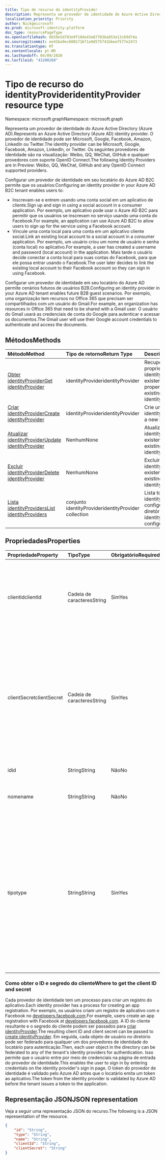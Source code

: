 ```yaml
---
title: Tipo de recurso do identityProvider
description: Representa um provedor de identidade do Azure Active Directory (Azure AD).
localization_priority: Priority
author: Nickgmicrosoft
ms.prod: microsoft-identity-platform
doc_type: resourcePageType
ms.openlocfilehash: 6b59e5d703e9f10de43e87703ba853e13c69d74a
ms.sourcegitcommit: ee41ba9ec6001716f1a9d575741bbeef577e2473
ms.translationtype: HT
ms.contentlocale: pt-BR
ms.lasthandoff: 04/09/2020
ms.locfileid: "43200268"
---
```

# <a name="identityprovider-resource-type"></a><span data-ttu-id="55bcc-103">Tipo de recurso do identityProvider</span><span class="sxs-lookup"><span data-stu-id="55bcc-103">identityProvider resource type</span></span>

<span data-ttu-id="55bcc-104">Namespace: microsoft.graph</span><span class="sxs-lookup"><span data-stu-id="55bcc-104">Namespace: microsoft.graph</span></span>

<span data-ttu-id="55bcc-105">Representa um provedor de identidade do Azure Active Directory (Azure AD).</span><span class="sxs-lookup"><span data-stu-id="55bcc-105">Represents an Azure Active Directory (Azure AD) identity provider.</span></span> <span data-ttu-id="55bcc-106">O provedor de identidade pode ser Microsoft, Google, Facebook, Amazon, LinkedIn ou Twitter.</span><span class="sxs-lookup"><span data-stu-id="55bcc-106">The identity provider can be Microsoft, Google, Facebook, Amazon,  LinkedIn, or Twitter.</span></span> <span data-ttu-id="55bcc-107">Os seguintes provedores de identidade são na visualização: Weibo, QQ, WeChat, GitHub e qualquer provedores com suporte OpenID Connect.</span><span class="sxs-lookup"><span data-stu-id="55bcc-107">The following Identity Providers are in Preview: Weibo, QQ, WeChat, GitHub and any OpenID Connect supported providers.</span></span> 

<span data-ttu-id="55bcc-108">Configurar um provedor de identidade em seu locatário do Azure AD B2C permite que os usuários:</span><span class="sxs-lookup"><span data-stu-id="55bcc-108">Configuring an identity provider in your Azure AD B2C tenant enables users to:</span></span>

* <span data-ttu-id="55bcc-109">Inscrevam-se e entrem usando uma conta social em um aplicativo de cliente.</span><span class="sxs-lookup"><span data-stu-id="55bcc-109">Sign up and sign in using a social account in a consumer application.</span></span> <span data-ttu-id="55bcc-110">Por exemplo, um aplicativo pode usar o Azure AD B2C para permitir que os usuários se inscrevam no serviço usando uma conta do Facebook.</span><span class="sxs-lookup"><span data-stu-id="55bcc-110">For example, an application can use Azure AD B2C to allow users to sign up for the service using a Facebook account.</span></span>
* <span data-ttu-id="55bcc-111">Vincule uma conta local para uma conta em um aplicativo cliente social.</span><span class="sxs-lookup"><span data-stu-id="55bcc-111">Link an existing local account to a social account in a consumer application.</span></span> <span data-ttu-id="55bcc-112">Por exemplo, um usuário criou um nome de usuário e senha (conta local) no aplicativo.</span><span class="sxs-lookup"><span data-stu-id="55bcc-112">For example, a user has created a username and password (local account) in the application.</span></span> <span data-ttu-id="55bcc-113">Mais tarde o usuário decide conectar a conta local para suas contas do Facebook, para que ele possa entrar usando o Facebook.</span><span class="sxs-lookup"><span data-stu-id="55bcc-113">The user later decides to link the existing local account to their Facebook account so they can sign in using Facebook.</span></span>

<span data-ttu-id="55bcc-114">Configurar um provedor de identidade em seu locatário do Azure AD permite cenários futuros de usuários B2B.</span><span class="sxs-lookup"><span data-stu-id="55bcc-114">Configuring an identity provider in your Azure AD tenant enables future B2B guest scenarios.</span></span> <span data-ttu-id="55bcc-115">Por exemplo, uma organização tem recursos no Office 365 que precisam ser compartilhados com um usuário do Gmail.</span><span class="sxs-lookup"><span data-stu-id="55bcc-115">For example, an organization has resources in Office 365 that need to be shared with a Gmail user.</span></span> <span data-ttu-id="55bcc-116">O usuário do Gmail usará as credenciais de conta do Google para autenticar e acessar os documentos.</span><span class="sxs-lookup"><span data-stu-id="55bcc-116">The Gmail user will use their Google account credentials to authenticate and access the documents.</span></span>

## <a name="methods"></a><span data-ttu-id="55bcc-117">Métodos</span><span class="sxs-lookup"><span data-stu-id="55bcc-117">Methods</span></span>

| <span data-ttu-id="55bcc-118">Método</span><span class="sxs-lookup"><span data-stu-id="55bcc-118">Method</span></span>       | <span data-ttu-id="55bcc-119">Tipo de retorno</span><span class="sxs-lookup"><span data-stu-id="55bcc-119">Return Type</span></span>  |<span data-ttu-id="55bcc-120">Descrição</span><span class="sxs-lookup"><span data-stu-id="55bcc-120">Description</span></span>|
|:---------------|:--------|:----------|
|[<span data-ttu-id="55bcc-121">Obter identityProvider</span><span class="sxs-lookup"><span data-stu-id="55bcc-121">Get identityProvider</span></span>](../api/identityprovider-get.md) |<span data-ttu-id="55bcc-122">identityProvider</span><span class="sxs-lookup"><span data-stu-id="55bcc-122">identityProvider</span></span>|<span data-ttu-id="55bcc-123">Recuperar as propriedades de um identityProvider existente.</span><span class="sxs-lookup"><span data-stu-id="55bcc-123">Read properties of an existing identityProvider.</span></span>|
|[<span data-ttu-id="55bcc-124">Criar identityProvider</span><span class="sxs-lookup"><span data-stu-id="55bcc-124">Create identityProvider</span></span>](../api/identityprovider-post-identityproviders.md)|<span data-ttu-id="55bcc-125">identityProvider</span><span class="sxs-lookup"><span data-stu-id="55bcc-125">identityProvider</span></span>|<span data-ttu-id="55bcc-126">Crie um novo identityProvider.</span><span class="sxs-lookup"><span data-stu-id="55bcc-126">Create a new identityProvider.</span></span>|
|[<span data-ttu-id="55bcc-127">Atualizar identityProvider</span><span class="sxs-lookup"><span data-stu-id="55bcc-127">Update identityProvider</span></span>](../api/identityprovider-update.md)|<span data-ttu-id="55bcc-128">Nenhum</span><span class="sxs-lookup"><span data-stu-id="55bcc-128">None</span></span>|<span data-ttu-id="55bcc-129">Atualize um identityProvider existente.</span><span class="sxs-lookup"><span data-stu-id="55bcc-129">Update an existing identityProvider.</span></span>|
|[<span data-ttu-id="55bcc-130">Excluir identityProvider</span><span class="sxs-lookup"><span data-stu-id="55bcc-130">Delete identityProvider</span></span>](../api/identityprovider-delete.md)|<span data-ttu-id="55bcc-131">Nenhum</span><span class="sxs-lookup"><span data-stu-id="55bcc-131">None</span></span>|<span data-ttu-id="55bcc-132">Excluir o identityProvider existente.</span><span class="sxs-lookup"><span data-stu-id="55bcc-132">Delete an existing identityProvider.</span></span>|
|[<span data-ttu-id="55bcc-133">Lista identityProviders</span><span class="sxs-lookup"><span data-stu-id="55bcc-133">List identityProviders</span></span>](../api/identityprovider-list.md)|<span data-ttu-id="55bcc-134">conjunto identityProvider</span><span class="sxs-lookup"><span data-stu-id="55bcc-134">identityProvider collection</span></span>|<span data-ttu-id="55bcc-135">Lista todos os identityProviders configurados do diretório.</span><span class="sxs-lookup"><span data-stu-id="55bcc-135">List all identityProviders configured in a tenant.</span></span>|

## <a name="properties"></a><span data-ttu-id="55bcc-136">Propriedades</span><span class="sxs-lookup"><span data-stu-id="55bcc-136">Properties</span></span>

|<span data-ttu-id="55bcc-137">Propriedade</span><span class="sxs-lookup"><span data-stu-id="55bcc-137">Property</span></span>|<span data-ttu-id="55bcc-138">Tipo</span><span class="sxs-lookup"><span data-stu-id="55bcc-138">Type</span></span>|<span data-ttu-id="55bcc-139">Obrigatório</span><span class="sxs-lookup"><span data-stu-id="55bcc-139">Required</span></span>|<span data-ttu-id="55bcc-140">Anulável</span><span class="sxs-lookup"><span data-stu-id="55bcc-140">Nullable</span></span>|<span data-ttu-id="55bcc-141">Descrição</span><span class="sxs-lookup"><span data-stu-id="55bcc-141">Description</span></span>|
|:---------------|:--------|:--------|:--------|:----------|
|<span data-ttu-id="55bcc-142">clientId</span><span class="sxs-lookup"><span data-stu-id="55bcc-142">clientId</span></span>|<span data-ttu-id="55bcc-143">Cadeia de caracteres</span><span class="sxs-lookup"><span data-stu-id="55bcc-143">String</span></span>|<span data-ttu-id="55bcc-144">Sim</span><span class="sxs-lookup"><span data-stu-id="55bcc-144">Yes</span></span>|<span data-ttu-id="55bcc-145">Não</span><span class="sxs-lookup"><span data-stu-id="55bcc-145">No</span></span>|<span data-ttu-id="55bcc-146">ID do cliente para o aplicativo.</span><span class="sxs-lookup"><span data-stu-id="55bcc-146">The client ID for the application.</span></span> <span data-ttu-id="55bcc-147">Esta é a ID do cliente obtida ao registrar o aplicativo com o provedor de identidade.</span><span class="sxs-lookup"><span data-stu-id="55bcc-147">This is the client ID obtained when registering the application with the identity provider.</span></span>|
|<span data-ttu-id="55bcc-148">clientSecret</span><span class="sxs-lookup"><span data-stu-id="55bcc-148">clientSecret</span></span>|<span data-ttu-id="55bcc-149">Cadeia de caracteres</span><span class="sxs-lookup"><span data-stu-id="55bcc-149">String</span></span>|<span data-ttu-id="55bcc-150">Sim</span><span class="sxs-lookup"><span data-stu-id="55bcc-150">Yes</span></span>|<span data-ttu-id="55bcc-151">Não</span><span class="sxs-lookup"><span data-stu-id="55bcc-151">No</span></span>|<span data-ttu-id="55bcc-152">O segredo do cliente para o aplicativo.</span><span class="sxs-lookup"><span data-stu-id="55bcc-152">The client secret for the application.</span></span> <span data-ttu-id="55bcc-153">Este é o segredo do cliente obtido ao registrar o aplicativo com o provedor de identidade.</span><span class="sxs-lookup"><span data-stu-id="55bcc-153">This is the client secret obtained when registering the application with the identity provider.</span></span> <span data-ttu-id="55bcc-154">Isso é somente para gravar.</span><span class="sxs-lookup"><span data-stu-id="55bcc-154">This is write-only.</span></span> <span data-ttu-id="55bcc-155">Uma operação de leitura retornará "\*\*\*\*".</span><span class="sxs-lookup"><span data-stu-id="55bcc-155">A read operation will return "\*\*\*\*".</span></span>|
|<span data-ttu-id="55bcc-156">id</span><span class="sxs-lookup"><span data-stu-id="55bcc-156">id</span></span>|<span data-ttu-id="55bcc-157">String</span><span class="sxs-lookup"><span data-stu-id="55bcc-157">String</span></span>|<span data-ttu-id="55bcc-158">Não</span><span class="sxs-lookup"><span data-stu-id="55bcc-158">No</span></span>|<span data-ttu-id="55bcc-159">Não</span><span class="sxs-lookup"><span data-stu-id="55bcc-159">No</span></span>|<span data-ttu-id="55bcc-160">O ID do provedor de identidade.</span><span class="sxs-lookup"><span data-stu-id="55bcc-160">The ID of the identity provider.</span></span>|
|<span data-ttu-id="55bcc-161">nome</span><span class="sxs-lookup"><span data-stu-id="55bcc-161">name</span></span>|<span data-ttu-id="55bcc-162">String</span><span class="sxs-lookup"><span data-stu-id="55bcc-162">String</span></span>|<span data-ttu-id="55bcc-163">Não</span><span class="sxs-lookup"><span data-stu-id="55bcc-163">No</span></span>|<span data-ttu-id="55bcc-164">Não</span><span class="sxs-lookup"><span data-stu-id="55bcc-164">No</span></span>|<span data-ttu-id="55bcc-165">O nome de exibição exclusivo do provedor de identidade.</span><span class="sxs-lookup"><span data-stu-id="55bcc-165">The display name of the identity provider.</span></span>|
|<span data-ttu-id="55bcc-166">tipo</span><span class="sxs-lookup"><span data-stu-id="55bcc-166">type</span></span>|<span data-ttu-id="55bcc-167">String</span><span class="sxs-lookup"><span data-stu-id="55bcc-167">String</span></span>|<span data-ttu-id="55bcc-168">Sim</span><span class="sxs-lookup"><span data-stu-id="55bcc-168">Yes</span></span>|<span data-ttu-id="55bcc-169">Não</span><span class="sxs-lookup"><span data-stu-id="55bcc-169">No</span></span>|<span data-ttu-id="55bcc-170">A identidade do provedor de identidade.</span><span class="sxs-lookup"><span data-stu-id="55bcc-170">The identity provider type.</span></span> <span data-ttu-id="55bcc-171">Ele deve ser um dos seguintes valores para cenários B2C:</span><span class="sxs-lookup"><span data-stu-id="55bcc-171">It must be one of the following values for B2C scenarios:</span></span> <ul><li/><span data-ttu-id="55bcc-172">Microsoft</span><span class="sxs-lookup"><span data-stu-id="55bcc-172">Microsoft</span></span><li/><span data-ttu-id="55bcc-173">Google</span><span class="sxs-lookup"><span data-stu-id="55bcc-173">Google</span></span><li/><span data-ttu-id="55bcc-174">Amazon</span><span class="sxs-lookup"><span data-stu-id="55bcc-174">Amazon</span></span><li/><span data-ttu-id="55bcc-175">LinkedIn</span><span class="sxs-lookup"><span data-stu-id="55bcc-175">LinkedIn</span></span><li/><span data-ttu-id="55bcc-176">Facebook</span><span class="sxs-lookup"><span data-stu-id="55bcc-176">Facebook</span></span><li/><span data-ttu-id="55bcc-177">GitHub</span><span class="sxs-lookup"><span data-stu-id="55bcc-177">GitHub</span></span><li/><span data-ttu-id="55bcc-178">Twitter</span><span class="sxs-lookup"><span data-stu-id="55bcc-178">Twitter</span></span><li/><span data-ttu-id="55bcc-179">Weibo</span><span class="sxs-lookup"><span data-stu-id="55bcc-179">Weibo</span></span><li/><span data-ttu-id="55bcc-180">QQ</span><span class="sxs-lookup"><span data-stu-id="55bcc-180">QQ</span></span><li/><span data-ttu-id="55bcc-181">WeChat</span><span class="sxs-lookup"><span data-stu-id="55bcc-181">WeChat</span></span></ul><span data-ttu-id="55bcc-182">Para cenários de B2B o valor deve ser Google.</span><span class="sxs-lookup"><span data-stu-id="55bcc-182">For B2B scenarios, the value must be Google.</span></span>|

### <a name="where-to-get-the-client-id-and-secret"></a><span data-ttu-id="55bcc-183">Como obter o ID e segredo do cliente</span><span class="sxs-lookup"><span data-stu-id="55bcc-183">Where to get the client ID and secret</span></span>

<span data-ttu-id="55bcc-184">Cada provedor de identidade tem um processo para criar um registro do aplicativo.</span><span class="sxs-lookup"><span data-stu-id="55bcc-184">Each identity provider has a process for creating an app registration.</span></span> <span data-ttu-id="55bcc-185">Por exemplo, os usuários criam um registro de aplicativo com o Facebook no [developers.facebook.com](https://developers.facebook.com/).</span><span class="sxs-lookup"><span data-stu-id="55bcc-185">For example, users create an app registration with Facebook at [developers.facebook.com](https://developers.facebook.com/).</span></span> <span data-ttu-id="55bcc-186">A ID do cliente resultante e o segredo do cliente podem ser passados para [criar identityProvider](../api/identityprovider-post-identityproviders.md).</span><span class="sxs-lookup"><span data-stu-id="55bcc-186">The resulting client ID and client secret can be passed to [create identityProvider](../api/identityprovider-post-identityproviders.md).</span></span> <span data-ttu-id="55bcc-187">Em seguida, cada objeto de usuário no diretório pode ser federado para qualquer um dos provedores de identidade do locatário para autenticação.</span><span class="sxs-lookup"><span data-stu-id="55bcc-187">Then, each user object in the directory can be federated to any of the tenant's identity providers for authentication.</span></span> <span data-ttu-id="55bcc-188">Isso permite que o usuário entre por meio de credenciais na página de entrada do provedor de identidade.</span><span class="sxs-lookup"><span data-stu-id="55bcc-188">This enables the user to sign in by entering credentials on the identity provider's sign in page.</span></span> <span data-ttu-id="55bcc-189">O token do provedor de identidade é validado pelo Azure AD antes que o locatário emita um token ao aplicativo.</span><span class="sxs-lookup"><span data-stu-id="55bcc-189">The token from the identity provider is validated by Azure AD before the tenant issues a token to the application.</span></span>

## <a name="json-representation"></a><span data-ttu-id="55bcc-190">Representação JSON</span><span class="sxs-lookup"><span data-stu-id="55bcc-190">JSON representation</span></span>

<span data-ttu-id="55bcc-191">Veja a seguir uma representação JSON do recurso.</span><span class="sxs-lookup"><span data-stu-id="55bcc-191">The following is a JSON representation of the resource.</span></span>

<!-- {
  "blockType": "resource",
  "@odata.type": "microsoft.graph.IdentityProvider"
} -->

```json
{
    "id": "String",
    "type": "String",
    "name": "String",
    "clientId": "String",
    "clientSecret": "String"
}
```
